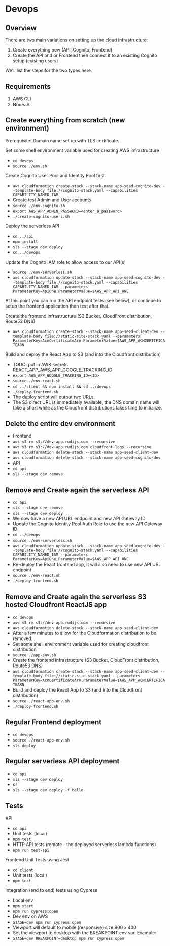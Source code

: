 # Devops

## Overview

There are two main variations on setting up the cloud infrastructure:

1. Create everything new (API, Cognito, Frontend)
2. Create the API and or Frontend then connect it to an existing Cognito setup (existing users)

We'll list the steps for the two types here.

## Requirements

1. AWS CLI
2. NodeJS

## Create everything from scratch (new environment)

Prerequisite: Domain name set up with TLS certificate.

Set some shell environment variable used for creating AWS infrastructure

- `cd devops`
- `source ./env.sh`

Create Cognito User Pool and Identity Pool first

- `aws cloudformation create-stack --stack-name app-seed-cognito-dev --template-body file://cognito-stack.yaml --capabilities CAPABILITY_NAMED_IAM`
- Create test Admin and User accounts
- `source ./env-cognito.sh`
- `export AWS_APP_ADMIN_PASSWORD=<enter_a_password>`
- `./create-cognito-users.sh`

Deploy the serverless API

- `cd ../api`
- `npm install`
- `sls --stage dev deploy`
- `cd ../devops`

Update the Cognito IAM role to allow access to our API(s)

- `source ./env-serverless.sh`
- `aws cloudformation update-stack --stack-name app-seed-cognito-dev --template-body file://cognito-stack.yaml --capabilities CAPABILITY_NAMED_IAM --parameters ParameterKey=ApiOne,ParameterValue=$AWS_APP_API_ONE`

At this point you can run the API endpoint tests (see below), or continue to setup the frontend application then test after that.

Create the frontend infrastructure (S3 Bucket, CloudFront distribution, Route53 DNS)

- `aws cloudformation create-stack --stack-name app-seed-client-dev --template-body file://static-site-stack.yaml --parameters ParameterKey=AcmCertificateArn,ParameterValue=$AWS_APP_ACMCERTIFICATEARN`

Build and deploy the React App to S3 (and into the Cloudfront distribution)

- TODO: put in AWS secrets REACT_APP_AWS_APP_GOOGLE_TRACKING_ID
- `export AWS_APP_GOOGLE_TRACKING_ID=<ID>`
- `source ./env-react.sh`
- `cd ../client && npm install && cd ../devops`
- `./deploy-frontend.sh`
- The deploy script will output two URLs.
- The S3 direct URL is immediately available, the DNS domain name will take a short while as the Cloudfront distributions takes time to initialize.

## Delete the entire dev environment

- Frontend
- `aws s3 rm s3://dev-app.rudijs.com --recursive`
- `aws s3 rm s3://dev-app.rudijs.com.cloudfront-logs --recursive`
- `aws cloudformation delete-stack --stack-name app-seed-client-dev`
- `aws cloudformation delete-stack --stack-name app-seed-cognito-dev`
- API
- `cd api`
- `sls --stage dev remove`

## Remove and Create again the serverless API

- `cd api`
- `sls --stage dev remove`
- `sls --stage dev deploy`
- We now have a new API URL endpoint and new API Gateway ID
- Update the Cognito Identity Pool Auth Role to use the new API Gateway ID
- `cd ../devops`
- `source ./env-serverless.sh`
- `aws cloudformation update-stack --stack-name app-seed-cognito-dev --template-body file://cognito-stack.yaml --capabilities CAPABILITY_NAMED_IAM --parameters ParameterKey=ApiOne,ParameterValue=$AWS_APP_API_ONE`
- Re-deploy the React frontend app, it will also need to use new API URL endpoint
- `source ./env-react.sh`
- `./deploy-frontend.sh`

## Remove and Create again the serverless S3 hosted Cloudfront ReactJS app

- `cd devops`
- `aws s3 rm s3://dev-app.rudijs.com --recursive`
- `aws cloudformation delete-stack --stack-name app-seed-client-dev`
- After a few minutes to allow for the Cloudformation distribution to be removed....
- Set some shell environment variable used for creating cloudfront distribution
- `source ./app-env.sh`
- Create the frontend infrastructure (S3 Bucket, CloudFront distribution, Route53 DNS)
- `aws cloudformation create-stack --stack-name app-seed-client-dev --template-body file://static-site-stack.yaml --parameters ParameterKey=AcmCertificateArn,ParameterValue=$AWS_APP_ACMCERTIFICATEARN`
- Build and deploy the React App to S3 (and into the Cloudfront distribution)
- `source ./react-app-env.sh`
- `./deploy-frontend.sh`

## Regular Frontend deployment

- `cd devops`
- `source ./react-app-env.sh`
- `sls deploy`

## Regular serverless API deployment

- `cd api`
- `sls --stage dev deploy`
- or
- `sls --stage dev deploy -f hello`

## Tests

API

- `cd api`
- Unit tests (local)
- `npm test`
- HTTP API tests (remote - the deployed serverless lambda functions)
- `npm run test-api`

Frontend Unit Tests using Jest

- `cd client`
- Unit tests (local)
- `npm test`

Integration (end to end) tests using Cypress

- Local env
- `npm start`
- `npm run cypress:open`
- Dev env on AWS
- `STAGE=dev npm run cypress:open`
- Viewport will default to mobile (responsive) size 900 x 400
- Set the viewport to desktop with the BREAKPOINT env var. Example:
- `STAGE=dev BREAKPOINT=desktop npm run cypress:open`
